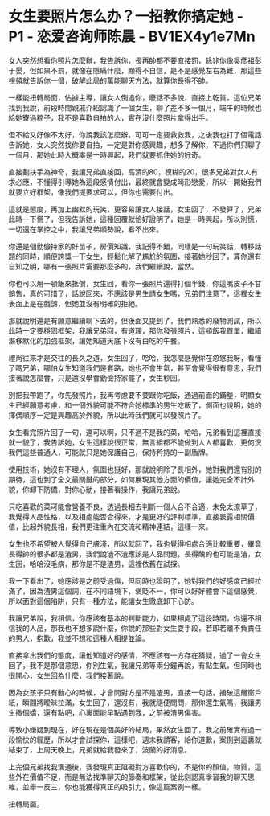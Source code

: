 # 女生要照片怎么办？一招教你搞定她 - P1 - 恋爱咨询师陈晨 - BV1EX4y1e7Mn

女人突然想看你照片怎麼辦，我告訴你，長再帥都不要直接罰，除非你像吳彥祖彭于晏，但如果不罰，就像在隱瞞什麼，顯得不自信，是不是感覺左右為難，那這些視頻就告訴你一個，破解此局的萬能聊天方法，就算你長得不帥。

一樣能扭轉局面，佔據主導，讓女人倒追你，廢話不多說，直接上乾貨，這位兄弟找到我說，前段時間親戚介紹認識了一個女生，聊了差不多一個月，端午的時候也給她寄過粽子，我不是喜歡自拍的人，實在沒什麼照片拿得出手。

但不給又好像不太好，你說我該怎麼辦，可可一定要救救我，之後我也打了個電話告訴她，女人突然找你要自拍，一定是對你感興趣，想多了解你，不過你們只聊了一個月，那她此時大概率是一時興起，我們就要抓住她的好奇。

直接劃扶手為神奇，我讓兄弟直接回，高清的80，模糊的20，很多兄弟對女人有求必應，不懂得引導她為這段感情付出，最終就會變成畸形戀愛，所以一開始我們就要立好框架，像我們提要求可以，但你也需要付出。

這就是態度，再加上幽默的玩笑，更容易讓女人接話，女生回了，不發算了，兄弟此時一下慌了，但我告訴她，這種回覆就恰好證明了，她是一時興起，所以別慌，一切還在掌控之中，我讓兄弟順勢說，看不出來。

你還是個勤儉持家的好苗子，房價知識，我記得不錯，同樣是一句玩笑話，轉移話題的同時，順便誇獎一下女生，輕鬆化解了尷尬的氛圍，接著她秒回了，算你還有自知之明，哪有一張照片需要那麼多的，我們繼續說，當然。

你也可以用一頓飯來抵償，女生回，看你一張照片還得打個半錢，你這嘴皮子不甘銷售，真的可惜了，話說回來，不應該是男生請女生嗎，兄弟們注意了，這裡女生表面上是在戲謔，但她並沒有明確的拒絕。

那就說明還是有願意繼續聊下去的，但後面又提到了，我們熟悉的廢物測試，所以此時一定要穩固框架，我讓兄弟回，有道理，那你發張照片，這頓飯我買單，繼續潛移默化的加強框架，讓她知道天底下沒有白吃的午餐。

禮尚往來才是交往的長久之道，女生回了，哈哈，我怎麼感覺你在忽悠我呀，看懂了嗎兄弟，哪怕女生知道我們是套路，她也不會生氣，甚至會覺得很有意思，我們接著說怎麼會，只是還沒學會勤儉持家罷了，女生秒回。

別把我帶跑了，你先發照片，我再考慮要不要跟你吃飯，通過前面的鋪墊，明顯女生已經願意考慮，和一個外貌可能不符合她標準的男生吃飯了，側面也說明，她的擇偶順序一定是興趣高於外貌，所以此時我們就可以發照片了。

女生看完照片回了一句，還可以啊，只不過不是我的菜，哈哈，兄弟看到這裡直接就一貌了，我告訴她，女生這樣說很正常，無言組都不能做到人人都喜歡，更何況我們這些普通人，可能就只是她保護自己，保持矜持的一副盾牌。

使用技術，她沒有不理人，氛圍也挺好，那就說明除了長相外，她對我們還有別的期待，這也到了全文最關鍵的部分，如何展現其他方面的價值，讓她完全不計外貌，你卸下防備，對你心動，接著看操作，我讓兄弟說。

只吃喜歡的菜可能會營養不良，透過長相去判斷一個人合不合適，未免太潦草了，我覺得人品性格，以及相處能否合得來，才是更好的評判標準，直接表露相關價值，比起外貌長相，我們更注重內在交流和精神連結，這樣一來。

女生也不希望被人覺得自己膚淺，所以就回了，我也覺得相處合適比較重要，畢竟長得帥的很多都是渣男，我們說渣不渣應該是人品問題，長得醜的也可能是渣，女生回，哈哈沒毛病，那你是不是渣男，這裡依舊在試探。

我一下看出了，她應該是之前受過傷，但同時也證明了，她對我們的好感度已經拉滿了，因為渣男這個詞，在不同語境下，褒貶不一，你可以好好體會下這個感覺，所以面對這個陷阱，只有一種方法，能讓女生徹底卸下心防。

我讓兄弟說，我相信，你應該有基本的判斷能力，如果相處了這段時間，你還不相信我的人品，那我也不想多說什麼，你說的那些對女生耍手段，若即若離不負責任的男人，抱歉，我並不想和這種人相提並論。

直接拿出我們的態度，讓他知道好的感情，不應該有一方存在猜疑，過了一會女生回了，我不是那個意思，你別生氣，我讓兄弟等兩分鐘再說，有點生氣，但同時也很開心，女生回為什麼，我們接著說。

因為女孩子只有動心的時候，才會問對方是不是渣男，直接一句話，捅破這層窗戶紙，瞬間將曖昧拉滿，女生回了，還沒有，我就隨便問問，那你還生氣嗎，我讓男生撒個嬌，還有點吧，心裏面能早點遇到我，之前被渣男傷害。

導致小嫌疑到現在，好在現在是個美好的結局，果然女生回了，我之前確實有過一段愉快的經歷，所以才會試探你，這樣吧，週末我請客，給你道歉，案例到這裏就結束了，上周天晚上，兄弟就給我發來了，波蘭的好消息。

上完個兄弟找我溝通後，我發現真正阻礙對方喜歡你的，不是你的顏值，物質，這些外在價值不足，而是無法找準聊天的節奏和框架，從此刻認真學習我的聊天思維，並舉一反三，你也能獲得真正的吸引力，像這篇案例一樣。

扭轉局面。